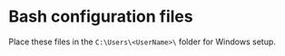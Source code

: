 # Bash configuration files

Place these files in the `C:\Users\<UserName>\` folder for Windows setup.
